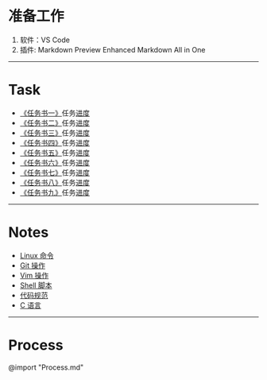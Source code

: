 
# 准备工作
1. 软件：VS Code
2. 插件:
    Markdown Preview Enhanced
    Markdown All in One

---
# Task
* [《任务书一》](Task1/Task.md)任务[进度](Process.md#Task1)
* [《任务书二》](Task2/Task.md)任务[进度](Process.md#Task2)
* [《任务书三》](Task3/Task.md)任务[进度](Process.md#Task3)
* [《任务书四》](Task4/Task.md)任务[进度](Process.md#Task4)
* [《任务书五》](Task5/Task.md)任务[进度](Process.md#Task5)
* [《任务书六》](Task6/Task.md)任务[进度](Process.md#Task6)
* [《任务书七》](Task7/Task.md)任务[进度](Process.md#Task7)
* [《任务书八》](Task8/Task.md)任务[进度](Process.md#Task8)
* [《任务书九》](Task9/Task.md)任务[进度](Process.md#Task9)

---
# Notes
* [Linux 命令](Task1/Note/Linux.md)
* [Git 操作](Task2/Note/Git.md)
* [Vim 操作](Task2/Note/Vim.md)
* [Shell 脚本](Task3/Note/Shell.md)
* [代码规范](Task4/Note/Rule.md)
* [C 语言](Task4/Note/C.md)

---
# Process
@import "Process.md"

